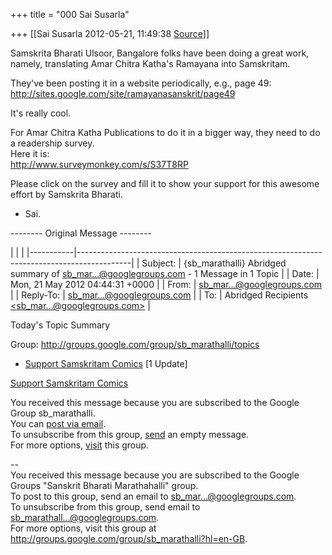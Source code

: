 +++
title = "000 Sai Susarla"

+++
[[Sai Susarla	2012-05-21, 11:49:38 [Source](https://groups.google.com/g/samskrita/c/iQRm52cp0Aw)]]



Samskrita Bharati Ulsoor, Bangalore folks have been doing a great work, namely, translating Amar Chitra Katha's Ramayana into Samskritam.  
  
They've been posting it in a website periodically, e.g., page 49:  
<http://sites.google.com/site/ramayanasanskrit/page49>  
  
It's really cool.  
  
For Amar Chitra Katha Publications to do it in a bigger way, they need to do a readership survey.  
Here it is:  
<http://www.surveymonkey.com/s/S37T8RP>  
  
Please click on the survey and fill it to show your support for this awesome effort by Samskrita Bharati.  
- Sai.  
  
-------- Original Message --------

|           |                                                                                           | |-----------|-------------------------------------------------------------------------------------------| | Subject:  | {sb_marathalli} Abridged summary of [sb_mar...@googlegroups.com]() - 1 Message in 1 Topic | | Date:     | Mon, 21 May 2012 04:44:31 +0000                                                           | | From:     | [sb_mar...@googlegroups.com]()                                                            | | Reply-To: | [sb_mar...@googlegroups.com]()                                                            | | To:       | Abridged Recipients [\<sb_mar...@googlegroups.com>]()                                     |

  
  

 Today's Topic Summary

Group: <http://groups.google.com/group/sb_marathalli/topics>

-   [Support Samskritam Comics](#m_733081772029879347_group_thread_0)
    \[1 Update\]

[Support Samskritam Comics](http://groups.google.com/group/sb_marathalli/t/be87e57b469e9e9d)

You received this message because you are subscribed to the Google Group sb_marathalli.  
You can [post via email]().  
To unsubscribe from this group, [send]() an empty message.  
For more options, [visit](http://groups.google.com/group/sb_marathalli/topics) this group.  

--  
You received this message because you are subscribed to the Google Groups "Sanskrit Bharati Marathahalli" group.  
To post to this group, send an email to [sb_mar...@googlegroups.com]().  
To unsubscribe from this group, send email to [sb_marathall...@googlegroups.com]().  
For more options, visit this group at <http://groups.google.com/group/sb_marathalli?hl=en-GB>.  

